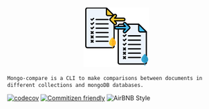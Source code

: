 
<p align="center">
<a href="https://github.com/brunohafonso95/mongo-compare" target="blank"><img src="mongo-compare-logo.png" width="150" alt="Mongo Compare Logo" /></a>
</p>

    Mongo-compare is a CLI to make comparisons between documents in different collections and mongoDB databases.

[![codecov](https://codecov.io/gh/brunohafonso95/mongo-compare/branch/master/graph/badge.svg)](https://codecov.io/gh/brunohafonso95/mongo-compare)
[![Commitizen friendly](https://img.shields.io/badge/commitizen-friendly-brightgreen.svg)](http://commitizen.github.io/cz-cli/)
![AirBNB Style](https://camo.githubusercontent.com/1c5c800fbdabc79cfaca8c90dd47022a5b5c7486/68747470733a2f2f696d672e736869656c64732e696f2f62616467652f636f64652532307374796c652d616972626e622d627269676874677265656e2e7376673f7374796c653d666c61742d737175617265)
